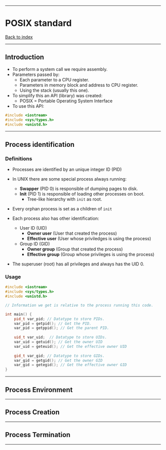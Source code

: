 
---
# POSIX standard

[Back to index](../CS/OS/README.md)

---
## Introduction
- To perform a system call we require assembly.
- Parameters passed by:
	- Each parameter to a CPU register.
	- Parameters in memory block and address to CPU register.
	- Using the stack (usually this one).
- To simplify this an API (library) was created:
	- POSIX = Portable Operating System Interface
- To use this API:
```Cpp
#include <iostream>
#include <sys/types.h>
#include <unistd.h>
```
---
## Process identification
### Definitions

- Processes are identified by an unique integer ID (PID)
- In UNIX there are some special process always running:
	- **Swapper** (PID 0) is responsible of dumping pages to disk.
	- **Init** (PID 1) is responsible of loading other processes on boot.
		- Tree-like hierarchy with `init` as root.
- Every orphan process is set as a children of `init`

- Each process also has other identification:
	- User ID (UID)
		- **Owner user** (User that created the process)
		- **Effective user** (User whose priviledges is using the process)
	- Group ID (GID)
		- **Owner group** (Group that created the process)
		- **Effective group** (Group whose privileges is using the process)
- The superuser (root) has all privileges and always has the UID 0.
### Usage
```cpp
#include <iostream>
#include <sys/types.h>
#include <unistd.h>

// Information we get is relative to the process running this code.

int main() {
	pid_t var_pid; // Datatype to store PIDs.
	var_pid = getpid(); // Get the PID.
	var_pid = getppid(); // Get the parent PID.
	
	uid_t var_uid;  // Datatype to store UIDs.
	var_uid = getuid(); // Get the owner UID
	var_uid = geteuid(); // Get the effective owner UID
	
	gid_t var_gid; // Datatype to store GIDs.
	var_gid = getgid(); // Get the owner GID
	var_gid = getegid(); // Get the effective owner GID
}
```

---
## Process Environment



---
## Process Creation



---
## Process Termination



---